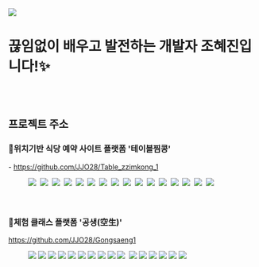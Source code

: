 <img src="https://github.com/user-attachments/assets/f034d45c-fc81-406a-a7d3-543a974cc8b4">

# 끊임없이 배우고 발전하는 개발자 조혜진입니다!✨   
<br><br>

## 프로젝트 주소 
  
### 🍕위치기반 식당 예약 사이트 플랫폼 '테이블찜콩'

<span style="color: black;">- https://github.com/JJO28/Table_zzimkong_1</span>
<br>

<div style="margin-left: 40px; text-align: left;">
    <img src="https://img.shields.io/badge/Java-007396?style=for-the-badge&logo=Java&logoColor=white">&nbsp;
    <img src="https://img.shields.io/badge/Spring-6DB33F?style=for-the-badge&logo=Spring&logoColor=white">&nbsp;
    <img src="https://img.shields.io/badge/Spring_MVC-6DB33F?style=for-the-badge&logo=Spring&logoColor=white">&nbsp;
    <img src="https://img.shields.io/badge/Javascript-F7DF1E?style=for-the-badge&logo=Javascript&logoColor=white">&nbsp;
    <img src="https://img.shields.io/badge/HTML5-E34F26?style=for-the-badge&logo=HTML5&logoColor=white">&nbsp;
    <img src="https://img.shields.io/badge/CSS3-1572B6?style=for-the-badge&logo=CSS3&logoColor=white">&nbsp;
    <img src="https://img.shields.io/badge/Eclipse-2C2255?style=for-the-badge&logo=Eclipse&logoColor=white">&nbsp;
    <img src="https://img.shields.io/badge/Ajax-005571?style=for-the-badge&logo=Ajax&logoColor=white">&nbsp;
    <img src="https://img.shields.io/badge/jQuery-0769AD?style=for-the-badge&logo=jQuery&logoColor=white">&nbsp;
    <img src="https://img.shields.io/badge/MyBatis-E6282D?style=for-the-badge&logo=MyBatis&logoColor=white">&nbsp;
    <img src="https://img.shields.io/badge/JSON-000000?style=for-the-badge&logo=JSON&logoColor=white">&nbsp;
    <img src="https://img.shields.io/badge/MySQL-4479A1?style=for-the-badge&logo=MySQL&logoColor=white">&nbsp;
    <img src="https://img.shields.io/badge/MySQL_Workbench-4479A1?style=for-the-badge&logo=MySQL&logoColor=white">&nbsp;
    <img src="https://img.shields.io/badge/Apache_Tomcat-F8DC75?style=for-the-badge&logo=Apache Tomcat&logoColor=white">&nbsp;
    <img src="https://img.shields.io/badge/Git-F05032?style=for-the-badge&logo=Git&logoColor=white">&nbsp;
    <img src="https://img.shields.io/badge/Github-181717?style=for-the-badge&logo=Github&logoColor=white">
</div>
<br><br>

### 🍕체험 클래스 플랫폼 '공생(空生)'

https://github.com/JJO28/Gongsaeng1
<div style="margin-left: 40px; text-align: left;">
    <img src="https://img.shields.io/badge/Java-007396?style=for-the-badge&logo=Java&logoColor=white">
    <img src="https://img.shields.io/badge/Spring-6DB33F?style=for-the-badge&logo=Spring&logoColor=white">
    <img src="https://img.shields.io/badge/Spring_MVC-6DB33F?style=for-the-badge&logo=Spring&logoColor=white">
    <img src="https://img.shields.io/badge/Javascript-F7DF1E?style=for-the-badge&logo=Javascript&logoColor=white">
    <img src="https://img.shields.io/badge/HTML5-E34F26?style=for-the-badge&logo=HTML5&logoColor=white">
    <img src="https://img.shields.io/badge/CSS3-1572B6?style=for-the-badge&logo=CSS3&logoColor=white">
    <img src="https://img.shields.io/badge/Eclipse-2C2255?style=for-the-badge&logo=Eclipse&logoColor=white">
    <img src="https://img.shields.io/badge/Ajax-005571?style=for-the-badge&logo=Ajax&logoColor=white">
    <img src="https://img.shields.io/badge/jQuery-0769AD?style=for-the-badge&logo=jQuery&logoColor=white">
    <img src="https://img.shields.io/badge/MyBatis-E6282D?style=for-the-badge&logo=MyBatis&logoColor=white">&nbsp; <img src="https://img.shields.io/badge/JSON-000000?style=for-the-badge&logo=JSON&logoColor=white">
    <img src="https://img.shields.io/badge/MySQL-4479A1?style=for-the-badge&logo=MySQL&logoColor=white">
    <img src="https://img.shields.io/badge/MySQL_Workbench-4479A1?style=for-the-badge&logo=MySQL&logoColor=white">
    <img src="https://img.shields.io/badge/Apache_Tomcat-F8DC75?style=for-the-badge&logo=Apache Tomcat&logoColor=white">
    <img src="https://img.shields.io/badge/Git-F05032?style=for-the-badge&logo=Git&logoColor=white">
    <img src="https://img.shields.io/badge/Github-181717?style=for-the-badge&logo=Github&logoColor=white">
</div>
<br><br>
